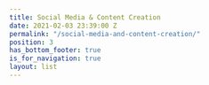 ```yaml
---
title: Social Media & Content Creation
date: 2021-02-03 23:39:00 Z
permalink: "/social-media-and-content-creation/"
position: 3
has_bottom_footer: true
is_for_navigation: true
layout: list
---
```


